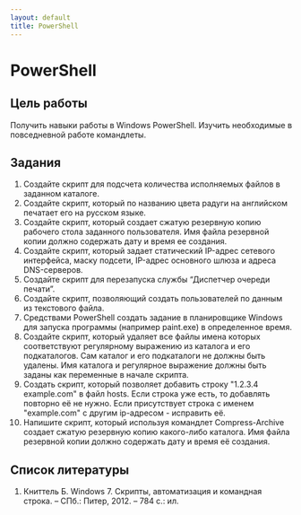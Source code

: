 ```yaml
---
layout: default
title: PowerShell
---
```


# PowerShell

## Цель работы

Получить навыки работы в Windows PowerShell. Изучить необходимые в повседневной работе командлеты.

## Задания

1. Создайте скрипт для подсчета количества исполняемых файлов в заданном каталоге.
2. Создайте скрипт, который по названию цвета радуги на английском печатает его на русском языке.
3. Создайте скрипт, который создает сжатую резервную копию рабочего стола заданного пользователя. Имя файла резервной копии должно содержать дату и время ее создания.
4. Создайте скрипт, который задает статический IP-адрес сетевого интерфейса, маску подсети, IP-адрес основного шлюза и адреса DNS-серверов.
5. Создайте скрипт для перезапуска службы “Диспетчер очереди печати”.
6. Создайте скрипт, позволяющий создать пользователей по данным из текстового файла.
7. Средствами PowerShell создать задание в планировщике Windows для запуска программы (например paint.exe) в определенное время.
8. Создайте скрипт, который удаляет все файлы имена которых соответствуют регулярному выражению из каталога и его подкаталогов. Сам каталог и его подкаталоги не должны быть удалены. Имя каталога и регулярное выражение должны быть заданы как переменные в начале скрипта.
9. Создать скрипт, который позволяет добавить строку "1.2.3.4 example.com" в файл hosts. Если строка уже есть, то добавлять повторно её не нужно. Если присутствует строка с именем "example.com" с другим ip-адресом - исправить её.
10. Напишите скрипт, который используя командлет Compress-Archive создает сжатую резервную копию какого-либо каталога. Имя файла резервной копии должно содержать дату и время её создания.

## Список литературы

1. Книттель Б. Windows 7. Скрипты, автоматизация и командная строка. – СПб.: Питер, 2012. – 784 с.: ил.
